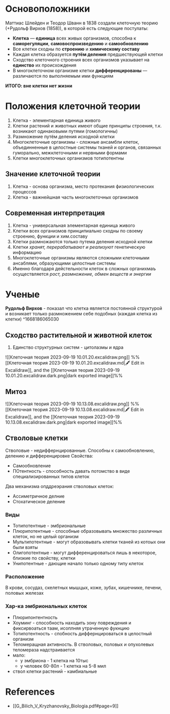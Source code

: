 
# Основоположники
Маттиас Шлейден и Теодор Шванн в 1838 создали клеточную теорию (+Рудольф Вирхов (1858)), в которой есть следующие постулаты:
-   **Клетка** — **единица** всех живых организмов, способна к **саморегуляции**, **самовоспроизведению** и **самообновлению**
-   Все клетки сходны по **строению** и **химическому составу**
-   Каждая клетка образуется **путём деления** предшествующей клетки
-   Сходство клеточного строения всех организмов указывает на **единство** их происхождения
-   В многоклеточном организме клетки **дифференцированы** — различаются по выполняемым ими функциям

**ИТОГО: вне клетки нет жизни**
# Положения клеточной теории
1. Клетка - элементарная единица живого
2. Клетки растений и животных имеют общие принципы строения, т.к. возникают одинаковыми путями (гомологичны)
3. Размножение путём деления исходной клетки
4. Многоклеточные организмы - сложные ансамбли клеток, объединненные в целостные системы тканей и органов, связанных гуморально, межклеточными и нервными формами
5. Клетки многоклеточных организмов тотипотентны


## Значение клеточной теории
1. Клетка - основа организма, место протекания физиологических процессов
2. Клетка - важнейшная часть многоклеточных организмов
## Современная интерпретация
1. Клетка - универсальная элементарная единица живого
2. Клетки всех организмов принципиально сходны по своему строению, функции и хим.составу
3. Клетки размножаются только путема деления исходной клетки
4. Клетки *хранят, перерабатывают и реализуют* генетическую информацию
5. Многоклеточные организмы являются сложными клеточными ансаблями, образующими целостные системы
6. Именно благодаря дейстельности клеток в сложных органихмаъ осуществляется *рост, размножение, обмен веществ и энергии*
# Ученые
**Рудольф Вирхов** - показал что клетка является постоянной структурой и возникает только размножением себе подобных (каждая клетка из клетки)
^1668186065030

## Сходство растительной и животной клеток
1. Единство структурных систем - цитолазмы и ядра

![[Клеточная теория 2023-09-19 10.01.20.excalidraw.png]]
%%[[Клеточная теория 2023-09-19 10.01.20.excalidraw.md|🖋 Edit in Excalidraw]], and the [[Клеточная теория 2023-09-19 10.01.20.excalidraw.dark.png|dark exported image]]%%

## Митоз
![[Клеточная теория 2023-09-19 10.13.08.excalidraw.png]]
%%[[Клеточная теория 2023-09-19 10.13.08.excalidraw.md|🖋 Edit in Excalidraw]], and the [[Клеточная теория 2023-09-19 10.13.08.excalidraw.dark.png|dark exported image]]%%

## Стволовые клетки
Стволовые - недиффернцированные. Способны к самообновлению, делению и дифференцировке
Свойства:
- Самообновление
- ПОтентность - способность давать потомство в виде специализированных типов клеток

Два механизма опддреэрания стволовых клеток:
- Ассиметричное делние
- Стохатическое деление

### Виды
- Тотипотентные - эмбриональные
- Плюрипотентные - способные образовывать множество различных клеток, но не целый организм
- Мультипотентные - могут образовывать клетки тканей из котоых они были взяты
- Олигопотентные - могут дифференцироваться лишь в некоторое, близкие по свойству, клетки
- Унипотентные - дающие начало только одному типу клеток

### Расположение
В крови, сосудаз, скелетных мышцых, коже, зубах, кишечнике, печени, половых железах

### Хар-ка эмбриональных клеток
- Плюрипонтентность 
- Хоуминг - способность находить зону повреждения и фиксирвоаться таам, исоплняя утраченную фукнцию
- Тотипотентность - спобность диффернцироваться в целостный организм
- Теломеращная активность. В стволовых, половых и опухолевых теломераза надстраивается
- мало: 
	- у эмбриона - 1 клетка на 10тыс
	- у человек 60-80л - 1 клетка на 5-8 мил
- ствол клетки растений - камбиальные
# References
- [[G_Bilich_V_Kryzhanovsky_Biologia.pdf#page=9]]

